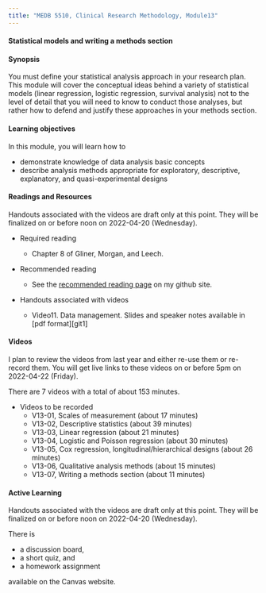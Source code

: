 ```yaml
---
title: "MEDB 5510, Clinical Research Methodology, Module13"
---
```


#### Statistical models and writing a methods section

#### Synopsis

You must define your statistical analysis approach in your research plan. This module will cover the conceptual ideas behind a variety of statistical models (linear regression, logistic regression, survival analysis) not to the level of detail that you will need to know to conduct those analyses, but rather how to defend and justify these approaches in your methods section.

#### Learning objectives

In this module, you will learn how to

+ demonstrate knowledge of data analysis basic concepts
+ describe analysis methods appropriate for exploratory, descriptive, explanatory, and quasi-experimental designs

#### Readings and Resources

Handouts associated with the videos are draft only at this point. They will be finalized on or before noon on 2022-04-20 (Wednesday).

+ Required reading
  + Chapter 8 of Gliner, Morgan, and Leech.

+ Recommended reading
  + See the [recommended reading page][git2] on my github site.

+ Handouts associated with videos
  + Video11. Data management. Slides and speaker notes available in [pdf format][git1]

#### Videos

I plan to review the videos from last year and either re-use them or re-record them. You will get live links to these videos on or before 5pm on 2022-04-22 (Friday).

There are 7 videos with a total of about 153 minutes.

+ Videos to be recorded
  + V13-01, Scales of measurement (about 17 minutes)
  + V13-02, Descriptive statistics (about 39 minutes)
  + V13-03, Linear regression (about 21 minutes)
  + V13-04, Logistic and Poisson regression (about 30 minutes)
  + V13-05, Cox regression, longitudinal/hierarchical designs (about 26 minutes)
  + V13-06, Qualitative analysis methods (about 15 minutes)
  + V13-07, Writing a methods section (about 11 minutes)

#### Active Learning

Handouts associated with the videos are draft only at this point. They will be finalized on or before noon on 2022-04-20 (Wednesday).

There is

+ a discussion board,
+ a short quiz, and
+ a homework assignment

available on the Canvas website.

[git2]: https://github.com/pmean/classes/blob/master/clinical-research-methodology/modules/5510-99-readings.md

